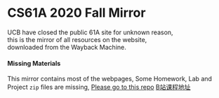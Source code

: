 # CS61A 2020 Fall Mirror

UCB have closed the public 61A site for unknown reason,  
this is the mirror of all resources on the website,  
downloaded from the Wayback Machine.   

#### Missing Materials

This mirror contains most of the webpages,
Some Homework, Lab and Project `zip` files are missing,
[Please go to this repo](https://github.com/kckckcd/cs-61a-fall2020-)
[B站课程地址](https://www.bilibili.com/video/BV1s3411G7yM?spm_id_from=333.788.player.switch&vd_source=3dab2899172038f4188cca911f44f1e2&p=8)
